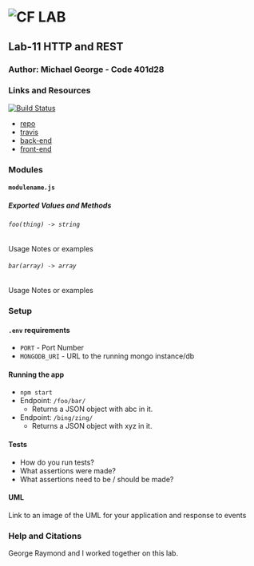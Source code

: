 ![CF](http://i.imgur.com/7v5ASc8.png) LAB
=================================================

## Lab-11 HTTP and REST

### Author: Michael George - Code 401d28

### Links and Resources
[![Build Status](https://travis-ci.com/michaelageorge/11-http-and-rest.svg?branch=master)](https://travis-ci.com/michaelageorge/11-http-and-rest)

* [repo](https://github.com/michaelageorge/11-http-and-rest)
* [travis](https://travis-ci.com/michaelageorge/11-http-and-rest)
* [back-end](http://xyz.com)
* [front-end](http://xyz.com)

### Modules
#### `modulename.js`
##### Exported Values and Methods

###### `foo(thing) -> string`
Usage Notes or examples

###### `bar(array) -> array`
Usage Notes or examples

### Setup
#### `.env` requirements
* `PORT` - Port Number
* `MONGODB_URI` - URL to the running mongo instance/db

#### Running the app
* `npm start`
* Endpoint: `/foo/bar/`
  * Returns a JSON object with abc in it.
* Endpoint: `/bing/zing/`
  * Returns a JSON object with xyz in it.

#### Tests
* How do you run tests?
* What assertions were made?
* What assertions need to be / should be made?

#### UML
Link to an image of the UML for your application and response to events

### Help and Citations
George Raymond and I worked together on this lab.

